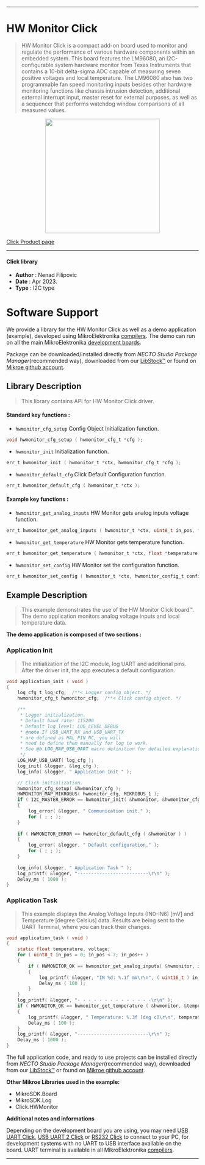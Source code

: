 
---
# HW Monitor Click

> HW Monitor Click is a compact add-on board used to monitor 
> and regulate the performance of various hardware components within an embedded system. 
> This board features the LM96080, an I2C-configurable system hardware monitor 
> from Texas Instruments that contains a 10-bit delta-sigma ADC capable 
> of measuring seven positive voltages and local temperature. 
> The LM96080 also has two programmable fan speed monitoring inputs besides 
> other hardware monitoring functions like chassis intrusion detection, 
> additional external interrupt input, master reset for external purposes, 
> as well as a sequencer that performs watchdog window comparisons of all measured values.

<p align="center">
  <img src="https://download.mikroe.com/images/click_for_ide/hwmonitor_click.png" height=300px>
</p>

[Click Product page](https://www.mikroe.com/hw-monitor-click)

---


#### Click library

- **Author**        : Nenad Filipovic
- **Date**          : Apr 2023.
- **Type**          : I2C type


# Software Support

We provide a library for the HW Monitor Click
as well as a demo application (example), developed using MikroElektronika
[compilers](https://www.mikroe.com/necto-studio).
The demo can run on all the main MikroElektronika [development boards](https://www.mikroe.com/development-boards).

Package can be downloaded/installed directly from *NECTO Studio Package Manager*(recommended way), downloaded from our [LibStock&trade;](https://libstock.mikroe.com) or found on [Mikroe github account](https://github.com/MikroElektronika/mikrosdk_click_v2/tree/master/clicks).

## Library Description

> This library contains API for HW Monitor Click driver.

#### Standard key functions :

- `hwmonitor_cfg_setup` Config Object Initialization function.
```c
void hwmonitor_cfg_setup ( hwmonitor_cfg_t *cfg );
```

- `hwmonitor_init` Initialization function.
```c
err_t hwmonitor_init ( hwmonitor_t *ctx, hwmonitor_cfg_t *cfg );
```

- `hwmonitor_default_cfg` Click Default Configuration function.
```c
err_t hwmonitor_default_cfg ( hwmonitor_t *ctx );
```

#### Example key functions :

- `hwmonitor_get_analog_inputs` HW Monitor gets analog inputs voltage function.
```c
err_t hwmonitor_get_analog_inputs ( hwmonitor_t *ctx, uint8_t in_pos, float *voltage );
```

- `hwmonitor_get_temperature` HW Monitor gets temperature function.
```c
err_t hwmonitor_get_temperature ( hwmonitor_t *ctx, float *temperature );
```

- `hwmonitor_set_config` HW Monitor set the configuration function.
```c
err_t hwmonitor_set_config ( hwmonitor_t *ctx, hwmonitor_config_t config );
```

## Example Description

> This example demonstrates the use of the HW Monitor Click board™.
> The demo application monitors analog voltage inputs and local temperature data.

**The demo application is composed of two sections :**

### Application Init

> The initialization of the I2C module, log UART and additional pins.
> After the driver init, the app executes a default configuration.

```c
void application_init ( void ) 
{
    log_cfg_t log_cfg;  /**< Logger config object. */
    hwmonitor_cfg_t hwmonitor_cfg;  /**< Click config object. */

    /** 
     * Logger initialization.
     * Default baud rate: 115200
     * Default log level: LOG_LEVEL_DEBUG
     * @note If USB_UART_RX and USB_UART_TX 
     * are defined as HAL_PIN_NC, you will 
     * need to define them manually for log to work. 
     * See @b LOG_MAP_USB_UART macro definition for detailed explanation.
     */
    LOG_MAP_USB_UART( log_cfg );
    log_init( &logger, &log_cfg );
    log_info( &logger, " Application Init " );

    // Click initialization.
    hwmonitor_cfg_setup( &hwmonitor_cfg );
    HWMONITOR_MAP_MIKROBUS( hwmonitor_cfg, MIKROBUS_1 );
    if ( I2C_MASTER_ERROR == hwmonitor_init( &hwmonitor, &hwmonitor_cfg ) ) 
    {
        log_error( &logger, " Communication init." );
        for ( ; ; );
    }
    
    if ( HWMONITOR_ERROR == hwmonitor_default_cfg ( &hwmonitor ) )
    {
        log_error( &logger, " Default configuration." );
        for ( ; ; );
    }
    
    log_info( &logger, " Application Task " );
    log_printf( &logger, "--------------------------\r\n" );
    Delay_ms ( 1000 );
}
```

### Application Task

> This example displays the Analog Voltage Inputs (IN0-IN6) [mV] 
> and Temperature [degree Celsius] data.
> Results are being sent to the UART Terminal, where you can track their changes.

```c
void application_task ( void ) 
{
    static float temperature, voltage;
    for ( uint8_t in_pos = 0; in_pos < 7; in_pos++ )
    {
        if ( HWMONITOR_OK == hwmonitor_get_analog_inputs( &hwmonitor, in_pos, &voltage ) )
        {
            log_printf( &logger, "IN %d: %.1f mV\r\n", ( uint16_t ) in_pos, voltage );
            Delay_ms ( 100 );
        }
    }
    log_printf( &logger, "- - - - - - - - - - - - - -\r\n" );
    if ( HWMONITOR_OK == hwmonitor_get_temperature ( &hwmonitor, &temperature ) )
    {
        log_printf( &logger, " Temperature: %.3f [deg c]\r\n", temperature );
        Delay_ms ( 100 );
    }
    log_printf( &logger, "--------------------------\r\n" );
    Delay_ms ( 1000 );
}
```

The full application code, and ready to use projects can be installed directly from *NECTO Studio Package Manager*(recommended way), downloaded from our [LibStock&trade;](https://libstock.mikroe.com) or found on [Mikroe github account](https://github.com/MikroElektronika/mikrosdk_click_v2/tree/master/clicks).

**Other Mikroe Libraries used in the example:**

- MikroSDK.Board
- MikroSDK.Log
- Click.HWMonitor

**Additional notes and informations**

Depending on the development board you are using, you may need
[USB UART Click](https://www.mikroe.com/usb-uart-click),
[USB UART 2 Click](https://www.mikroe.com/usb-uart-2-click) or
[RS232 Click](https://www.mikroe.com/rs232-click) to connect to your PC, for
development systems with no UART to USB interface available on the board. UART
terminal is available in all MikroElektronika
[compilers](https://shop.mikroe.com/compilers).

---

